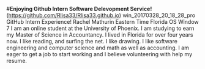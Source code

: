 #**Enjoying Github Intern Software Delevopment Service!**
(https://github.com/Rlisa33/Rlisa33.github.io)
win_20170328_20_18_28_pro
GitHub Intern Experience!
Rachel Mathurin
Eastern Time Florida
OS Window 7
I am an online student at the University of Phoenix. I am studying to earn my Master of Science in Accountancy. 
I lived in Florida for over four years now. I like reading, and surfing the net. I like drawing. 
I like software engineering and computer science and math as well as accounting.
I am eager to get a job to start working and I believe volunteering with help my resume.
